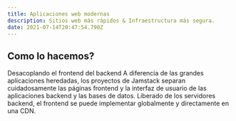 ```yaml
---
title: Aplicaciones web modernas
description: Sitios web más rápidos & Infraestructura más segura.
date: 2021-07-14T20:47:54.790Z
---
```

## Como lo hacemos?
Desacoplando el frontend del backend
A diferencia de las grandes aplicaciones heredadas, los proyectos de Jamstack separan cuidadosamente las páginas frontend y la interfaz de usuario de las aplicaciones backend y las bases de datos. Liberado de los servidores backend, el frontend se puede implementar globalmente y directamente en una CDN.